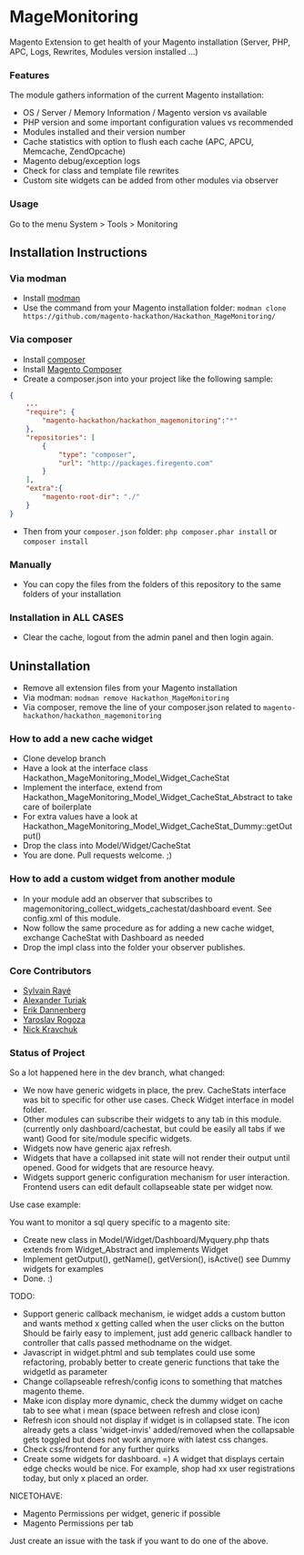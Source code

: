MageMonitoring
==============

Magento Extension to get health of your Magento installation (Server, PHP, APC, Logs, Rewrites, Modules version installed ...)

### Features

The module gathers information of the current Magento installation:

- OS / Server / Memory Information / Magento version vs available
- PHP version and some important configuration values vs recommended
- Modules installed and their version number
- Cache statistics with option to flush each cache (APC, APCU, Memcache, ZendOpcache)
- Magento debug/exception logs
- Check for class and template file rewrites
- Custom site widgets can be added from other modules via observer

### Usage

Go to the menu System > Tools > Monitoring

Installation Instructions
-------------------------

### Via modman

- Install [modman](https://github.com/colinmollenhour/modman)
- Use the command from your Magento installation folder: `modman clone https://github.com/magento-hackathon/Hackathon_MageMonitoring/`

### Via composer
- Install [composer](http://getcomposer.org/download/)
- Install [Magento Composer](https://github.com/magento-hackathon/magento-composer-installer)
- Create a composer.json into your project like the following sample:

```json
{
    ...
    "require": {
        "magento-hackathon/hackathon_magemonitoring":"*"
    },
    "repositories": [
	    {
            "type": "composer",
            "url": "http://packages.firegento.com"
        }
    ],
    "extra":{
        "magento-root-dir": "./"
    }
}
```

- Then from your `composer.json` folder: `php composer.phar install` or `composer install`

### Manually
- You can copy the files from the folders of this repository to the same folders of your installation


### Installation in ALL CASES
* Clear the cache, logout from the admin panel and then login again.

Uninstallation
--------------
* Remove all extension files from your Magento installation
* Via modman: `modman remove Hackathon_MageMonitoring`
* Via composer, remove the line of your composer.json related to `magento-hackathon/hackathon_magemonitoring`

### How to add a new cache widget

- Clone develop branch
- Have a look at the interface class Hackathon_MageMonitoring_Model_Widget_CacheStat
- Implement the interface, extend from Hackathon_MageMonitoring_Model_Widget_CacheStat_Abstract to take care of boilerplate
- For extra values have a look at Hackathon_MageMonitoring_Model_Widget_CacheStat_Dummy::getOutput()
- Drop the class into Model/Widget/CacheStat
- You are done. Pull requests welcome. ;)

### How to add a custom widget from another module

- In your module add an observer that subscribes to magemonitoring_collect_widgets_cachestat/dashboard event.
  See config.xml of this module.
- Now follow the same procedure as for adding a new cache widget, exchange CacheStat with Dashboard as needed
- Drop the impl class into the folder your observer publishes.

### Core Contributors

- [Sylvain Rayé](https://github.com/diglin)
- [Alexander Turiak](https://github.com/Zifius)
- [Erik Dannenberg](https://github.com/edannenberg)
- [Yaroslav Rogoza](https://github.com/Gribnik)
- [Nick Kravchuk](https://github.com/nickua)

### Status of Project

So a lot happened here in the dev branch, what changed:

- We now have generic widgets in place, the prev. CacheStats interface was bit to specific for other use cases.
 Check Widget interface in model folder.
- Other modules can subscribe their widgets to any tab in this module. (currently only dashboard/cachestat, but could be easily all tabs if we want)
 Good for site/module specific widgets.
- Widgets now have generic ajax refresh.
- Widgets that have a collapsed init state will not render their output until opened. Good for widgets that are resource heavy.
- Widgets support generic configuration mechanism for user interaction. Frontend users can edit default collapseable state per widget now.

Use case example:

You want to monitor a sql query specific to a magento site:

- Create new class in Model/Widget/Dashboard/Myquery.php thats extends from Widget_Abstract and implements Widget
- Implement getOutput(), getName(), getVersion(), isActive() see Dummy widgets for examples
- Done. :)

TODO:

- Support generic callback mechanism, ie widget adds a custom button and wants method x getting called when the user clicks on the button
 Should be fairly easy to implement, just add generic callback handler to controller that calls passed methodname on the widget.
- Javascript in widget.phtml and sub templates could use some refactoring, probably better to create generic functions that take the widgetId as parameter
- Change collapseable refresh/config icons to something that matches magento theme.
- Make icon display more dynamic, check the dummy widget on cache tab to see what i mean (space between refresh and close icon)
- Refresh icon should not display if widget is in collapsed state. The icon already gets a class 'widget-invis' added/removed when the collapsable gets toggled but does not work anymore with latest css changes.
- Check css/frontend for any further quirks
- Create some widgets for dashboard. =) A widget that displays certain edge checks would be nice. For example, shop had xx user registrations today, but only x placed an order.

NICETOHAVE:

- Magento Permissions per widget, generic if possible
- Magento Permissions per tab


Just create an issue with the task if you want to do one of the above.